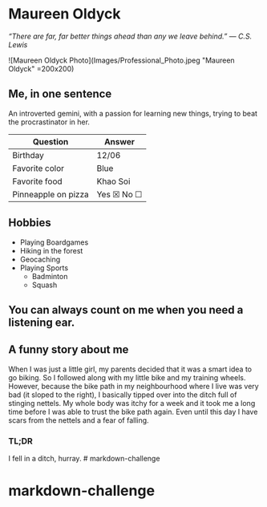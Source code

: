 # Maureen Oldyck

*“There are far, far better things ahead than any we leave behind.”
― C.S. Lewis* 

![Maureen Oldyck Photo](Images/Professional_Photo.jpeg "Maureen Oldyck" =200x200)

## Me, in one sentence

An introverted gemini, with a passion for learning new things, trying to beat the procrastinator in her.   



| Question    |   Answer    |
| ----------- | ----------- |
|  Birthday      | 12/06     |
| Favorite color | Blue |
| Favorite food | Khao Soi |
| Pinneapple on pizza | Yes &#9746;  No &#9744;|


   
## Hobbies

+ Playing Boardgames 
+ Hiking in the forest
+ Geocaching
+ Playing Sports
    + Badminton
    + Squash



## You can always count on me when you need a listening ear.   


## A funny story about me
When I was just a little girl, my parents decided that it was a smart idea to go biking. So I followed along with my little bike and my training wheels. However, because the bike path in my neighbourhood where I live was very bad (it sloped to the right), I basically tipped over into the ditch full of stinging nettels. My whole body was itchy for a week and it took me a long time before I was able to trust the bike path again. Even until this day I have scars from the nettels and a fear of falling.

### TL;DR
I fell in a ditch, hurray. # markdown-challenge
# markdown-challenge
